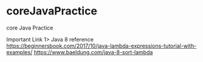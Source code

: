 # coreJavaPractice
core Java Practice

Important Link
1> Java 8 reference
https://beginnersbook.com/2017/10/java-lambda-expressions-tutorial-with-examples/
https://www.baeldung.com/java-8-sort-lambda 
